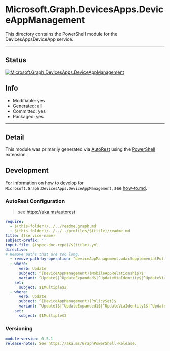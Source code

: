 <!-- region Generated -->
# Microsoft.Graph.DevicesApps.DeviceAppManagement
This directory contains the PowerShell module for the DevicesAppsDeviceApp service.

---
## Status
[![Microsoft.Graph.DevicesApps.DeviceAppManagement](https://img.shields.io/powershellgallery/v/Microsoft.Graph.DevicesApps.DeviceAppManagement.svg?style=flat-square&label=Microsoft.Graph.DevicesApps.DeviceAppManagement "Microsoft.Graph.DevicesApps.DeviceAppManagement")](https://www.powershellgallery.com/packages/Microsoft.Graph.DevicesApps.DeviceAppManagement/)

## Info
- Modifiable: yes
- Generated: all
- Committed: yes
- Packaged: yes

---
## Detail
This module was primarily generated via [AutoRest](https://github.com/Azure/autorest) using the [PowerShell](https://github.com/Azure/autorest.powershell) extension.

## Development
For information on how to develop for `Microsoft.Graph.DevicesApps.DeviceAppManagement`, see [how-to.md](how-to.md).
<!-- endregion -->

### AutoRest Configuration

> see https://aka.ms/autorest

``` yaml
require:
  - $(this-folder)/../../readme.graph.md
  - $(this-folder)/../../../profiles/$(title)/readme.md
title: $(service-name)
subject-prefix: ''
input-file: $(spec-doc-repo)/$(title).yml
directive:
# Remove paths that are too long.
  - remove-path-by-operation: ^deviceAppManagement.wdacSupplementalPolicies.deviceStatuses.policy_assign$|^deviceManagement.deviceHealthScripts.deviceRunStates.managedDevice_deleteUserFromSharedAppleDevice$
  - where:
      verb: Update
      subject: ^(DeviceAppManagement)(MobileAppRelationship)$
      variant: ^Update$|^UpdateExpanded$|^UpdateViaIdentity$|^UpdateViaIdentityExpanded$
    set:
      subject: $1Multiple$2
  - where:
      verb: Update
      subject: ^(DeviceAppManagement)(PolicySet)$
      variant: ^Update1$|^UpdateExpanded1$|^UpdateViaIdentity1$|^UpdateViaIdentityExpanded1$
    set:
      subject: $1Multiple$2
```
### Versioning

``` yaml
module-version: 0.5.1
release-notes: See https://aka.ms/GraphPowerShell-Release.
```
